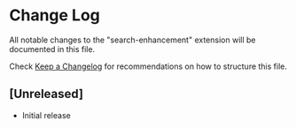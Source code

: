 # Change Log

All notable changes to the "search-enhancement" extension will be documented in this file.

Check [Keep a Changelog](http://keepachangelog.com/) for recommendations on how to structure this file.

## [Unreleased]

- Initial release